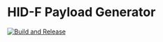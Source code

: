 # HID-F Payload Generator

[![Build and Release](https://github.com/s4lieri-the-f/HID-F/actions/workflows/build-and-release.yml/badge.svg?branch=master)](https://github.com/s4lieri-the-f/HID-F/actions/workflows/build-and-release.yml)